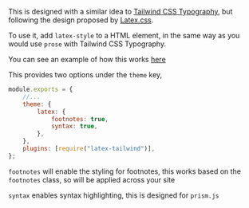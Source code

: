 This is designed with a similar idea to [Tailwind CSS Typography](https://github.com/tailwindlabs/tailwindcss-typography), but following the design proposed by [Latex.css](https://latex.now.sh/).

To use it, add `latex-style` to a HTML element, in the same way as you would use `prose` with Tailwind CSS Typography.

You can see an example of how this works [here](https://latex-tailwind.vercel.app/)

This provides two options under the `theme` key,

```js
module.exports = {
	//...
	theme: {
		latex: {
			footnotes: true,
			syntax: true,
		},
	},
	plugins: [require("latex-tailwind")],
};
```

`footnotes` will enable the styling for footnotes, this works based on the `footnotes` class, so will be applied across your site

`syntax` enables syntax highlighting, this is designed for `prism.js`
